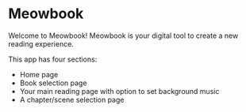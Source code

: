 # Meowbook

Welcome to Meowbook! Meowbook is your digital tool to create a new reading experience. 

This app has four sections:

- Home page
- Book selection page
- Your main reading page with option to set background music
- A chapter/scene selection page 
